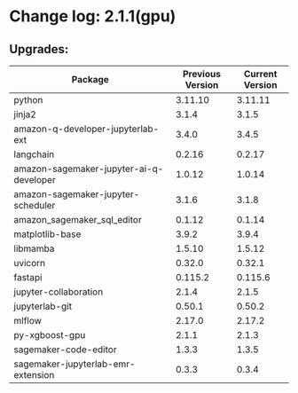 # Change log: 2.1.1(gpu)

## Upgrades: 

Package | Previous Version | Current Version
---|---|---
python|3.11.10|3.11.11
jinja2|3.1.4|3.1.5
amazon-q-developer-jupyterlab-ext|3.4.0|3.4.5
langchain|0.2.16|0.2.17
amazon-sagemaker-jupyter-ai-q-developer|1.0.12|1.0.14
amazon-sagemaker-jupyter-scheduler|3.1.6|3.1.8
amazon_sagemaker_sql_editor|0.1.12|0.1.14
matplotlib-base|3.9.2|3.9.4
libmamba|1.5.10|1.5.12
uvicorn|0.32.0|0.32.1
fastapi|0.115.2|0.115.6
jupyter-collaboration|2.1.4|2.1.5
jupyterlab-git|0.50.1|0.50.2
mlflow|2.17.0|2.17.2
py-xgboost-gpu|2.1.1|2.1.3
sagemaker-code-editor|1.3.3|1.3.5
sagemaker-jupyterlab-emr-extension|0.3.3|0.3.4
